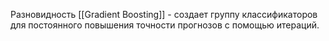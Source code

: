 Разновидность [[Gradient Boosting]] - создает группу классификаторов для постоянного повышения точности прогнозов с помощью итераций.